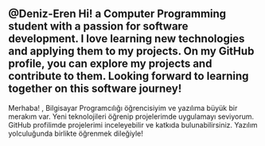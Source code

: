 @Deniz-Eren
Hi! a Computer Programming student with a passion for software development.
I love learning new technologies and applying them to my projects. 
On my GitHub profile, you can explore my projects and contribute to them.
Looking forward to learning together on this software journey!
---------------------------------------------------------------------------------------------
Merhaba! , Bilgisayar Programcılığı öğrencisiyim ve yazılıma büyük bir merakım var.
Yeni teknolojileri öğrenip projelerimde uygulamayı seviyorum.
GitHub profilimde projelerimi inceleyebilir ve katkıda bulunabilirsiniz. 
Yazılım yolculuğunda birlikte öğrenmek dileğiyle!





<!---
Deniz-Eren07/Deniz-Eren07 is a ✨ special ✨ repository because its `README.md` (this file) appears on your GitHub profile.
You can click the Preview link to take a look at your changes.
--->
